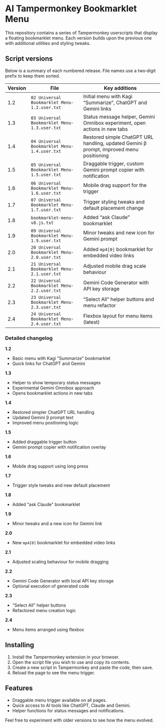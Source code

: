 # AI Tampermonkey Bookmarklet Menu

This repository contains a series of Tampermonkey userscripts that display a floating bookmarklet menu.
Each version builds upon the previous one with additional utilities and styling tweaks.

## Script versions

Below is a summary of each numbered release.  File names use a
two‑digit prefix to keep them sorted.

| Version | File | Key additions |
| ------- | ---- | ------------- |
| 1.2 | `02 Universal Bookmarklet Menu-1.2.user.txt` | Initial menu with Kagi “Summarize”, ChatGPT and Gemini links |
| 1.3 | `03 Universal Bookmarklet Menu-1.3.user.txt` | Status message helper, Gemini Omnibox experiment, open actions in new tabs |
| 1.4 | `04 Universal Bookmarklet Menu-1.4.user.txt` | Restored simple ChatGPT URL handling, updated Gemini β prompt, improved menu positioning |
| 1.5 | `05 Universal Bookmarklet Menu-1.5.user.txt` | Draggable trigger, custom Gemini prompt copier with notification |
| 1.6 | `06 Universal Bookmarklet Menu-1.6.user.txt` | Mobile drag support for the trigger |
| 1.7 | `07 Universal Bookmarklet Menu-1.7.user.txt` | Trigger styling tweaks and default placement change |
| 1.8 | `bookmarklet-menu-v8.js.txt` | Added “ask Claude” bookmarklet |
| 1.9 | `09 Universal Bookmarklet Menu-1.9.user.txt` | Minor tweaks and new icon for Gemini prompt |
| 2.0 | `20 Universal Bookmarklet Menu-2.0.user.txt` | Added `mp4[0]` bookmarklet for embedded video links |
| 2.1 | `21 Universal Bookmarklet Menu-2.1.user.txt` | Adjusted mobile drag scale behaviour |
| 2.2 | `22 Universal Bookmarklet Menu-2.2.user.txt` | Gemini Code Generator with API key storage |
| 2.3 | `23 Universal Bookmarklet Menu-2.3.user.txt` | “Select All” helper buttons and menu refactor |
| 2.4 | `24 Universal Bookmarklet Menu-2.4.user.txt` | Flexbox layout for menu items (latest) |

### Detailed changelog

**1.2**
- Basic menu with Kagi "Summarize" bookmarklet
- Quick links for ChatGPT and Gemini

**1.3**
- Helper to show temporary status messages
- Experimental Gemini Omnibox approach
- Opens bookmarklet actions in new tabs

**1.4**
- Restored simpler ChatGPT URL handling
- Updated Gemini β prompt text
- Improved menu positioning logic

**1.5**
- Added draggable trigger button
- Gemini prompt copier with notification overlay

**1.6**
- Mobile drag support using long press

**1.7**
- Trigger style tweaks and new default placement

**1.8**
- Added "ask Claude" bookmarklet

**1.9**
- Minor tweaks and a new icon for Gemini link

**2.0**
- New `mp4[0]` bookmarklet for embedded video links

**2.1**
- Adjusted scaling behaviour for mobile dragging

**2.2**
- Gemini Code Generator with local API key storage
- Optional execution of generated code

**2.3**
- "Select All" helper buttons
- Refactored menu creation logic

**2.4**
- Menu items arranged using flexbox

## Installing

1. Install the Tampermonkey extension in your browser.
2. Open the script file you wish to use and copy its contents.
3. Create a new script in Tampermonkey and paste the code, then save.
4. Reload the page to see the menu trigger.

## Features

- Draggable menu trigger available on all pages.
- Quick access to AI tools like ChatGPT, Claude and Gemini.
- Helper functions for status messages and notifications.

Feel free to experiment with older versions to see how the menu evolved.
